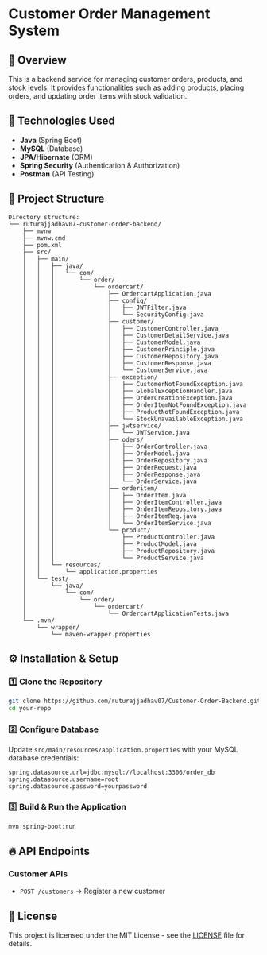 # Customer Order Management System

## 📌 Overview
This is a backend service for managing customer orders, products, and stock levels. It provides functionalities such as adding products, placing orders, and updating order items with stock validation.

## 🚀 Technologies Used
- **Java** (Spring Boot)
- **MySQL** (Database)
- **JPA/Hibernate** (ORM)
- **Spring Security** (Authentication & Authorization)
- **Postman** (API Testing)

## 📂 Project Structure
```
Directory structure:
└── ruturajjadhav07-customer-order-backend/
    ├── mvnw
    ├── mvnw.cmd
    ├── pom.xml
    ├── src/
    │   ├── main/
    │   │   ├── java/
    │   │   │   └── com/
    │   │   │       └── order/
    │   │   │           └── ordercart/
    │   │   │               ├── OrdercartApplication.java
    │   │   │               ├── config/
    │   │   │               │   ├── JWTFilter.java
    │   │   │               │   └── SecurityConfig.java
    │   │   │               ├── customer/
    │   │   │               │   ├── CustomerController.java
    │   │   │               │   ├── CustomerDetailService.java
    │   │   │               │   ├── CustomerModel.java
    │   │   │               │   ├── CustomerPrinciple.java
    │   │   │               │   ├── CustomerRepository.java
    │   │   │               │   ├── CustomerResponse.java
    │   │   │               │   └── CustomerService.java
    │   │   │               ├── exception/
    │   │   │               │   ├── CustomerNotFoundException.java
    │   │   │               │   ├── GlobalExceptionHandler.java
    │   │   │               │   ├── OrderCreationException.java
    │   │   │               │   ├── OrderItemNotFoundException.java
    │   │   │               │   ├── ProductNotFoundException.java
    │   │   │               │   └── StockUnavailableException.java
    │   │   │               ├── jwtservice/
    │   │   │               │   └── JWTService.java
    │   │   │               ├── oders/
    │   │   │               │   ├── OrderController.java
    │   │   │               │   ├── OrderModel.java
    │   │   │               │   ├── OrderRepository.java
    │   │   │               │   ├── OrderRequest.java
    │   │   │               │   ├── OrderResponse.java
    │   │   │               │   └── OrderService.java
    │   │   │               ├── orderitem/
    │   │   │               │   ├── OrderItem.java
    │   │   │               │   ├── OrderItemController.java
    │   │   │               │   ├── OrderItemRepository.java
    │   │   │               │   ├── OrderItemReq.java
    │   │   │               │   └── OrderItemService.java
    │   │   │               └── product/
    │   │   │                   ├── ProductController.java
    │   │   │                   ├── ProductModel.java
    │   │   │                   ├── ProductRepository.java
    │   │   │                   └── ProductService.java
    │   │   └── resources/
    │   │       └── application.properties
    │   └── test/
    │       └── java/
    │           └── com/
    │               └── order/
    │                   └── ordercart/
    │                       └── OrdercartApplicationTests.java
    └── .mvn/
        └── wrapper/
            └── maven-wrapper.properties

```

## ⚙️ Installation & Setup
### **1️⃣ Clone the Repository**
```sh
git clone https://github.com/ruturajjadhav07/Customer-Order-Backend.git
cd your-repo
```

### **2️⃣ Configure Database**
Update `src/main/resources/application.properties` with your MySQL database credentials:
```properties
spring.datasource.url=jdbc:mysql://localhost:3306/order_db
spring.datasource.username=root
spring.datasource.password=yourpassword
```

### **3️⃣ Build & Run the Application**
```sh
mvn spring-boot:run
```

## 🔥 API Endpoints
### **Customer APIs**
- `POST /customers` → Register a new customer

## 📜 License
This project is licensed under the MIT License - see the [LICENSE](LICENSE) file for details.

